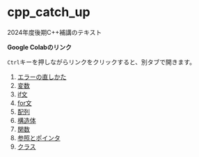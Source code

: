 # cpp_catch_up

2024年度後期C++補講のテキスト

**Google Colabのリンク**

`Ctrl`キーを押しながらリンクをクリックすると、別タブで開きます。

1. [エラーの直しかた](https://colab.research.google.com/github/tn-mai/cpp_catch_up/blob/main/cpp_catch_up_01_エラーの直しかた.ipynb)
2. [変数](https://colab.research.google.com/github/tn-mai/cpp_catch_up/blob/main/cpp_catch_up_02_変数.ipynb)
3. [if文](https://colab.research.google.com/github/tn-mai/cpp_catch_up/blob/main/cpp_catch_up_03_if文.ipynb)
4. [for文](https://colab.research.google.com/github/tn-mai/cpp_catch_up/blob/main/cpp_catch_up_04_for文.ipynb)
5. [配列](https://colab.research.google.com/github/tn-mai/cpp_catch_up/blob/main/cpp_catch_up_05_配列.ipynb)
6. [構造体](https://colab.research.google.com/github/tn-mai/cpp_catch_up/blob/main/cpp_catch_up_06_構造体.ipynb)
7. [関数](https://colab.research.google.com/github/tn-mai/cpp_catch_up/blob/main/cpp_catch_up_07_関数.ipynb)
8. [参照とポインタ](https://colab.research.google.com/github/tn-mai/cpp_catch_up/blob/main/cpp_catch_up_08_参照とポインタ.ipynb)
9. [クラス](https://colab.research.google.com/github/tn-mai/cpp_catch_up/blob/main/cpp_catch_up_09_クラス.ipynb)
